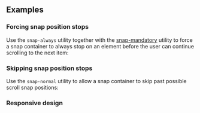 ## Examples

### Forcing snap position stops

Use the `snap-always` utility together with the [snap-mandatory](/docs/scroll-snap-type#mandatory-scroll-snapping) utility to force a snap container to always stop on an element before the user can continue scrolling to the next item:

### Skipping snap position stops

Use the `snap-normal` utility to allow a snap container to skip past possible scroll snap positions:

### Responsive design
